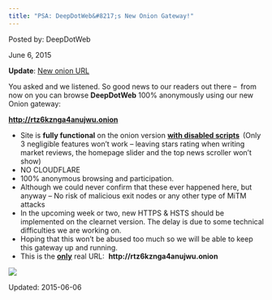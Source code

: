 ```yaml
---
title: "PSA: DeepDotWeb&#8217;s New Onion Gateway!"
---
```


Posted by: DeepDotWeb 

<span>June 6, 2015</span>



<p><strong>Update</strong>: <a href="https://g-i-r.github.io/deepdotweb/2015/06/08/new-onion-address-deepdot35wvmeyd5-onion/">New onion URL</a></p>
<p>You asked and we listened. So good news to our readers out there &#8211;  from now on you can browse <strong>DeepDotWeb</strong> 100% anonymously using our new Onion gateway:</p>
<p><span style="text-decoration: underline;"><strong>http://rtz6kznga4anujwu.onion</strong></span></p>
<ul>
<li>Site is <strong>fully functional</strong> on the onion version <strong><span style="text-decoration: underline;">with disabled scripts</span>  </strong>(Only 3 negligible features won&#8217;t work &#8211; leaving stars rating when writing market reviews, the homepage slider and the top news scroller won&#8217;t show)</li>
<li>NO CLOUDFLARE</li>
<li>100% anonymous browsing and participation.</li>
<li>Although we could never confirm that these ever happened here, but anyway &#8211; No risk of malicious exit nodes or any other type of MiTM attacks</li>
<li>In the upcoming week or two, new HTTPS &amp; HSTS should be implemented on the clearnet version. The delay is due to some technical difficulties we are working on.</li>
<li>Hoping that this won&#8217;t be abused too much so we will be able to keep this gateway up and running.</li>
<li>This is the <span style="text-decoration: underline;"><strong>only</strong></span> real URL:  <strong>http://rtz6kznga4anujwu.onion</strong></li>
</ul>


<img src="https://G-I-R.github.io/deepdotweb/imgs/2015/06/onionadd.png">



Updated: 2015-06-06

